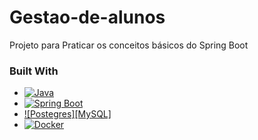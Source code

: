 # Gestao-de-alunos
Projeto para Praticar os conceitos básicos do Spring Boot

### Built With

* [![Java][Java]][Java-url]
* [![Spring Boot][SpringBoot]][SpringBoot-url]
* [![Postegres][MySQL]][MySQL-url]
* [![Docker][Docker]][Docker-url]

[Java-url]:https://www.java.com/pt-BR/
[Java]:https://img.shields.io/badge/Java-ED8B00?style=for-the-badge&logo=openjdk&logoColor=white
[SpringBoot]:https://img.shields.io/badge/Springboot-68AC3C?style=for-the-badge&logo=springboot&logoColor=white
[SpringBoot-url]:https://spring.io/
[Postgres]:https://img.shields.io/badge/PostgreSQL-316192?style=for-the-badge&logo=postgresql&logoColor=white
[MySQL-url]:https://www.postgresql.org/
[Docker]:https://badgen.net/badge/icon/docker?icon=docker&label
[Docker-url]:https://docker.com
